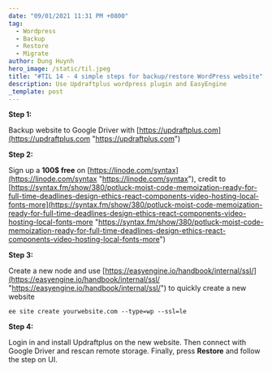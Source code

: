 ```yaml
---
date: "09/01/2021 11:31 PM +0800"
tag:
  - Wordpress
  - Backup
  - Restore
  - Migrate
author: Dung Huynh
hero_image: /static/til.jpeg
title: "#TIL 14 - 4 simple steps for backup/restore WordPress website"
description: Use Updraftplus wordpress plugin and EasyEngine
_template: post
---
```


**Step 1:**

Backup website to Google Driver with [https://updraftplus.com](https://updraftplus.com "https://updraftplus.com")

**Step 2:**

Sign up a **100$ free** on [https://linode.com/syntax](https://linode.com/syntax "https://linode.com/syntax"), credit to [https://syntax.fm/show/380/potluck-moist-code-memoization-ready-for-full-time-deadlines-design-ethics-react-components-video-hosting-local-fonts-more](https://syntax.fm/show/380/potluck-moist-code-memoization-ready-for-full-time-deadlines-design-ethics-react-components-video-hosting-local-fonts-more "https://syntax.fm/show/380/potluck-moist-code-memoization-ready-for-full-time-deadlines-design-ethics-react-components-video-hosting-local-fonts-more")

**Step 3:**

Create a new node and use [https://easyengine.io/handbook/internal/ssl/](https://easyengine.io/handbook/internal/ssl/ "https://easyengine.io/handbook/internal/ssl/") to quickly create a new website

    ee site create yourwebsite.com --type=wp --ssl=le

**Step 4:**

Login in and install Updraftplus on the new website. Then connect with Google Driver and rescan remote storage. Finally, press **Restore** and follow the step on UI.
